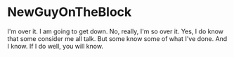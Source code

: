 # NewGuyOnTheBlock
I'm over it. I am going to get down.
No, really, I'm so over it. 
Yes, I do know that some consider me all talk.
But some know some of what I've done. And I know.
If I do well, you will know.
